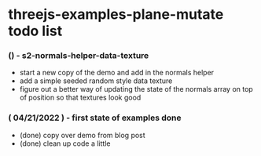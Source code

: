 # threejs-examples-plane-mutate todo list

### () - s2-normals-helper-data-texture
* start a new copy of the demo and add in the normals helper
* add a simple seeded random style data texture
* figure out a better way of updating the state of the normals array on top of position so that textures look good

### ( 04/21/2022 ) - first state of examples done
* (done) copy over demo from blog post
* (done) clean up code a little
